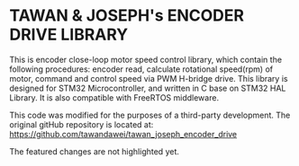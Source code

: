 # TAWAN & JOSEPH's ENCODER DRIVE LIBRARY
This is encoder close-loop motor speed control library, which contain the following procedures: encoder read, calculate rotational speed(rpm) of motor, command and control speed via PWM H-bridge drive. This library is designed for STM32 Microcontroller, and written in C base on STM32 HAL Library. It is also compatible with FreeRTOS middleware.

This code was modified for the purposes of a third-party development.
The original gitHub repository is located at: https://github.com/tawandawei/tawan_joseph_encoder_drive

The featured changes are not highlighted yet.
